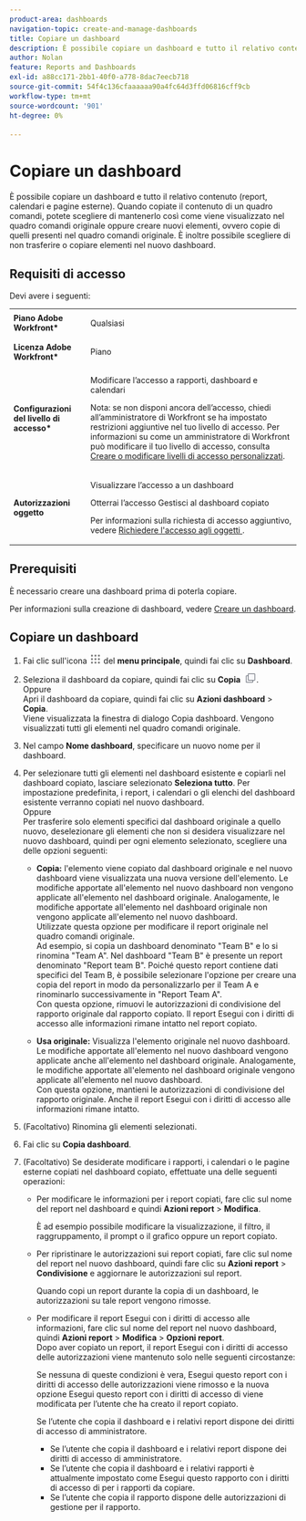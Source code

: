 ```yaml
---
product-area: dashboards
navigation-topic: create-and-manage-dashboards
title: Copiare un dashboard
description: È possibile copiare un dashboard e tutto il relativo contenuto (report, calendari e pagine esterne). Quando copiate il contenuto di un quadro comandi, potete scegliere di mantenerlo così come viene visualizzato nel quadro comandi originale oppure creare nuovi elementi, ovvero copie di quelli presenti nel quadro comandi originale. È inoltre possibile scegliere di non trasferire o copiare elementi nel nuovo dashboard.
author: Nolan
feature: Reports and Dashboards
exl-id: a88cc171-2bb1-40f0-a778-8dac7eecb718
source-git-commit: 54f4c136cfaaaaaa90a4fc64d3ffd06816cff9cb
workflow-type: tm+mt
source-wordcount: '901'
ht-degree: 0%

---
```


# Copiare un dashboard

È possibile copiare un dashboard e tutto il relativo contenuto (report, calendari e pagine esterne). Quando copiate il contenuto di un quadro comandi, potete scegliere di mantenerlo così come viene visualizzato nel quadro comandi originale oppure creare nuovi elementi, ovvero copie di quelli presenti nel quadro comandi originale. È inoltre possibile scegliere di non trasferire o copiare elementi nel nuovo dashboard.

## Requisiti di accesso

Devi avere i seguenti:

<table style="table-layout:auto"> 
 <col> 
 <col> 
 <tbody> 
  <tr> 
   <td role="rowheader"><strong>Piano Adobe Workfront*</strong></td> 
   <td> <p>Qualsiasi</p> </td> 
  </tr> 
  <tr> 
   <td role="rowheader"><strong>Licenza Adobe Workfront*</strong></td> 
   <td> <p>Piano </p> </td> 
  </tr> 
  <tr> 
   <td role="rowheader"><strong>Configurazioni del livello di accesso*</strong></td> 
   <td> <p>Modificare l’accesso a rapporti, dashboard e calendari</p> <p>Nota: se non disponi ancora dell’accesso, chiedi all’amministratore di Workfront se ha impostato restrizioni aggiuntive nel tuo livello di accesso. Per informazioni su come un amministratore di Workfront può modificare il tuo livello di accesso, consulta <a href="../../../administration-and-setup/add-users/configure-and-grant-access/create-modify-access-levels.md" class="MCXref xref">Creare o modificare livelli di accesso personalizzati</a>.</p> </td> 
  </tr> 
  <tr> 
   <td role="rowheader"><strong>Autorizzazioni oggetto</strong></td> 
   <td> <p>Visualizzare l’accesso a un dashboard</p> <p>Otterrai l’accesso Gestisci al dashboard copiato</p> <p>Per informazioni sulla richiesta di accesso aggiuntivo, vedere <a href="../../../workfront-basics/grant-and-request-access-to-objects/request-access.md" class="MCXref xref">Richiedere l'accesso agli oggetti </a>.</p> </td> 
  </tr> 
 </tbody> 
</table>

## Prerequisiti

È necessario creare una dashboard prima di poterla copiare.

Per informazioni sulla creazione di dashboard, vedere [Creare un dashboard](../../../reports-and-dashboards/dashboards/creating-and-managing-dashboards/create-dashboard.md).

## Copiare un dashboard

1. Fai clic sull&#39;icona ![](assets/main-menu-icon.png) del **menu principale**, quindi fai clic su **Dashboard**.

1. Seleziona il dashboard da copiare, quindi fai clic su **Copia** ![](assets/copy-icon.png).\
   Oppure\
   Apri il dashboard da copiare, quindi fai clic su **Azioni dashboard** > **Copia**.\
   Viene visualizzata la finestra di dialogo Copia dashboard. Vengono visualizzati tutti gli elementi nel quadro comandi originale.

1. Nel campo **Nome dashboard**, specificare un nuovo nome per il dashboard.
1. Per selezionare tutti gli elementi nel dashboard esistente e copiarli nel dashboard copiato, lasciare selezionato **Seleziona tutto**. Per impostazione predefinita, i report, i calendari o gli elenchi del dashboard esistente verranno copiati nel nuovo dashboard.\
   Oppure\
   Per trasferire solo elementi specifici dal dashboard originale a quello nuovo, deselezionare gli elementi che non si desidera visualizzare nel nuovo dashboard, quindi per ogni elemento selezionato, scegliere una delle opzioni seguenti:

   * **Copia:** l&#39;elemento viene copiato dal dashboard originale e nel nuovo dashboard viene visualizzata una nuova versione dell&#39;elemento. Le modifiche apportate all&#39;elemento nel nuovo dashboard non vengono applicate all&#39;elemento nel dashboard originale. Analogamente, le modifiche apportate all&#39;elemento nel dashboard originale non vengono applicate all&#39;elemento nel nuovo dashboard.\
     Utilizzate questa opzione per modificare il report originale nel quadro comandi originale.\
     Ad esempio, si copia un dashboard denominato &quot;Team B&quot; e lo si rinomina &quot;Team A&quot;. Nel dashboard &quot;Team B&quot; è presente un report denominato &quot;Report team B&quot;. Poiché questo report contiene dati specifici del Team B, è possibile selezionare l&#39;opzione per creare una copia del report in modo da personalizzarlo per il Team A e rinominarlo successivamente in &quot;Report Team A&quot;.\
     Con questa opzione, rimuovi le autorizzazioni di condivisione del rapporto originale dal rapporto copiato. Il report Esegui con i diritti di accesso alle informazioni rimane intatto nel report copiato.

   * **Usa originale:** Visualizza l&#39;elemento originale nel nuovo dashboard. Le modifiche apportate all&#39;elemento nel nuovo dashboard vengono applicate anche all&#39;elemento nel dashboard originale. Analogamente, le modifiche apportate all&#39;elemento nel dashboard originale vengono applicate all&#39;elemento nel nuovo dashboard.\
     Con questa opzione, mantieni le autorizzazioni di condivisione del rapporto originale. Anche il report Esegui con i diritti di accesso alle informazioni rimane intatto.

1. (Facoltativo) Rinomina gli elementi selezionati.
1. Fai clic su **Copia dashboard**.
1. (Facoltativo) Se desiderate modificare i rapporti, i calendari o le pagine esterne copiati nel dashboard copiato, effettuate una delle seguenti operazioni:

   * Per modificare le informazioni per i report copiati, fare clic sul nome del report nel dashboard e quindi **Azioni report** > **Modifica**.

     È ad esempio possibile modificare la visualizzazione, il filtro, il raggruppamento, il prompt o il grafico oppure un report copiato.

   * Per ripristinare le autorizzazioni sui report copiati, fare clic sul nome del report nel nuovo dashboard, quindi fare clic su **Azioni report** > **Condivisione** e aggiornare le autorizzazioni sul report.

     Quando copi un report durante la copia di un dashboard, le autorizzazioni su tale report vengono rimosse.

   * Per modificare il report Esegui con i diritti di accesso alle informazioni, fare clic sul nome del report nel nuovo dashboard, quindi **Azioni report** > **Modifica** > **Opzioni report**.\
     Dopo aver copiato un report, il report Esegui con i diritti di accesso delle autorizzazioni viene mantenuto solo nelle seguenti circostanze:

     Se nessuna di queste condizioni è vera, Esegui questo report con i diritti di accesso delle autorizzazioni viene rimosso e la nuova opzione Esegui questo report con i diritti di accesso di viene modificata per l’utente che ha creato il report copiato.

     Se l’utente che copia il dashboard e i relativi report dispone dei diritti di accesso di amministratore.

      * Se l’utente che copia il dashboard e i relativi report dispone dei diritti di accesso di amministratore.
      * Se l’utente che copia il dashboard e i relativi rapporti è attualmente impostato come Esegui questo rapporto con i diritti di accesso di per i rapporti da copiare.
      * Se l’utente che copia il rapporto dispone delle autorizzazioni di gestione per il rapporto.

